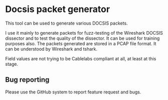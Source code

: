 Docsis packet generator
=======================

This tool can be used to generate various DOCSIS packets.

I use it mainly to generate packets for fuzz-testing of the Wireshark DOCSIS dissector and
to test the quality of the dissector.
It can be used for training purposes also.
The packets generated are stored in a PCAP file format. It can be understood by Wireshark and tshark.

Field values are not trying to be Cablelabs compliant at all, at least at this stage.

Bug reporting
-------------

Please use the GitHub system to report feature request and bugs.